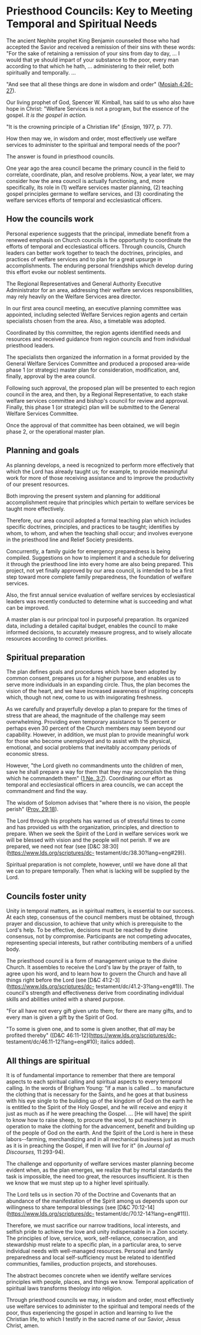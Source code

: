 # Priesthood Councils: Key to Meeting Temporal and Spiritual Needs

The ancient Nephite prophet King Benjamin counseled those who had accepted the
Savior and received a remission of their sins with these words: "For the sake
of retaining a remission of your sins from day to day, ... I would that ye
should impart of your substance to the poor, every man according to that which
he hath, ... administering to their relief, both spiritually and temporally. ...

"And see that all these things are done in wisdom and order" ([Mosiah
4:26-27](https://www.lds.org/scriptures/bofm/mosiah/4.26-27?lang=eng#25)).

Our living prophet of God, Spencer W. Kimball, has said to us who also have
hope in Christ: "Welfare Services is not a program, but the essence of the
gospel. _It is the gospel in action._

"It is the crowning principle of a Christian life" (_Ensign,_ 1977, p. 77).

How then may we, in wisdom and order, most effectively use welfare services to
administer to the spiritual and temporal needs of the poor?

The answer is found in priesthood councils.

One year ago the area council became the primary council in the field to
correlate, coordinate, plan, and resolve problems. Now, a year later, we may
consider how the area council is actually functioning, and, more specifically,
its role in (1) welfare services master planning, (2) teaching gospel
principles germane to welfare services, and (3) coordinating the welfare
services efforts of temporal and ecclesiastical officers.

## How the councils work

Personal experience suggests that the principal, immediate benefit from a
renewed emphasis on Church councils is the opportunity to coordinate the
efforts of temporal and ecclesiastical officers. Through councils, Church
leaders can better work together to teach the doctrines, principles, and
practices of welfare services and to plan for a great upsurge in
accomplishments. The enduring personal friendships which develop during this
effort evoke our noblest sentiments.

The Regional Representatives and General Authority Executive Administrator for
an area, addressing their welfare services responsibilities, may rely heavily
on the Welfare Services area director.

In our first area council meeting, an executive planning committee was
appointed, including selected Welfare Services region agents and certain
specialists chosen from the area. Also, a timetable was adopted.

Coordinated by this committee, the region agents identified needs and
resources and received guidance from region councils and from individual
priesthood leaders.

The specialists then organized the information in a format provided by the
General Welfare Services Committee and produced a proposed area-wide phase 1
(or strategic) master plan for consideration, modification, and, finally,
approval by the area council.

Following such approval, the proposed plan will be presented to each region
council in the area, and then, by a Regional Representative, to each stake
welfare services committee and bishop's council for review and approval.
Finally, this phase 1 (or strategic) plan will be submitted to the General
Welfare Services Committee.

Once the approval of that committee has been obtained, we will begin phase 2,
or the operational master plan.

## Planning and goals

As planning develops, a need is recognized to perform more effectively that
which the Lord has already taught us; for example, to provide meaningful work
for more of those receiving assistance and to improve the productivity of our
present resources.

Both improving the present system and planning for additional accomplishment
require that principles which pertain to welfare services be taught more
effectively.

Therefore, our area council adopted a formal teaching plan which includes
specific doctrines, principles, and practices to be taught; identifies by
whom, to whom, and when the teaching shall occur; and involves everyone in the
priesthood line and Relief Society presidents.

Concurrently, a family guide for emergency preparedness is being compiled.
Suggestions on how to implement it and a schedule for delivering it through
the priesthood line into every home are also being prepared. This project, not
yet finally approved by our area council, is intended to be a first step
toward more complete family preparedness, the foundation of welfare services.

Also, the first annual service evaluation of welfare services by
ecclesiastical leaders was recently conducted to determine what is succeeding
and what can be improved.

A master plan is our principal tool in purposeful preparation. Its organized
data, including a detailed capital budget, enables the council to make
informed decisions, to accurately measure progress, and to wisely allocate
resources according to correct priorities.

## Spiritual preparation

The plan defines goals and procedures which have been adopted by common
consent, prepares us for a higher purpose, and enables us to serve more
individuals in an expanding circle. Thus, the plan becomes the vision of the
heart, and we have increased awareness of inspiring concepts which, though not
new, come to us with invigorating freshness.

As we carefully and prayerfully develop a plan to prepare for the times of
stress that are ahead, the magnitude of the challenge may seem overwhelming.
Providing even temporary assistance to 15 percent or perhaps even 30 percent
of the Church members may seem beyond our capability. However, in addition, we
must plan to provide meaningful work for those who become unemployed and to
assist with the physical, emotional, and social problems that inevitably
accompany periods of economic stress.

However, "the Lord giveth no commandments unto the children of men, save he
shall prepare a way for them that they may accomplish the thing which he
commandeth them" ([1 Ne.
3:7](https://www.lds.org/scriptures/bofm/1-ne/3.7?lang=eng#6)). Coordinating
our effort as temporal and ecclesiastical officers in area councils, we can
accept the commandment and find the way.

The wisdom of Solomon advises that "where there is no vision, the people
perish" ([Prov.
29:18](https://www.lds.org/scriptures/ot/prov/29.18?lang=eng#17)).

The Lord through his prophets has warned us of stressful times to come and has
provided us with the organization, principles, and direction to prepare. When
we seek the Spirit of the Lord in welfare services work we will be blessed
with vision and the people will not perish. If we are prepared, we need not
fear (see [D&amp;C 38:30](https://www.lds.org/scriptures/dc-
testament/dc/38.30?lang=eng#29)).

Spiritual preparation is not complete, however, until we have done all that we
can to prepare temporally. Then what is lacking will be supplied by the Lord.

## Councils foster unity

Unity in temporal matters, as in spiritual matters, is essential to our
success. At each step, consensus of the council members must be obtained,
through prayer and discussion, to achieve that unity which is prerequisite to
the Lord's help. To be effective, decisions must be reached by divine
consensus, not by compromise. Participants are not competing advocates,
representing special interests, but rather contributing members of a unified
body.

The priesthood council is a form of management unique to the divine Church. It
assembles to receive the Lord's law by the prayer of faith, to agree upon his
word, and to learn how to govern the Church and have all things right before
the Lord (see [D&amp;C 41:2-3](https://www.lds.org/scriptures/dc-
testament/dc/41.2-3?lang=eng#1)). The council's strength and effectiveness
derive from coordinating individual skills and abilities united with a shared
purpose.

"For all have not every gift given unto them; for there are many gifts, and to
every man is given a gift by the Spirit of God.

"To some is given one, and to some is given another, that _all_ may be
profited thereby" ([D&amp;C 46:11-12](https://www.lds.org/scriptures/dc-
testament/dc/46.11-12?lang=eng#10); italics added).

## All things are spiritual

It is of fundamental importance to remember that there are temporal aspects to
each spiritual calling and spiritual aspects to every temporal calling. In the
words of Brigham Young: "If a man is called ... to manufacture the clothing that
is necessary for the Saints, and he goes at that business with his eye single
to the building up of the kingdom of God on the earth he is entitled to the
Spirit of the Holy Gospel, and he will receive and enjoy it just as much as if
he were preaching the Gospel. ... [He will have] the spirit to know how to raise
sheep, to procure the wool, to put machinery in operation to make the clothing
for the advancement, benefit and building up of the people of God on the
earth. And the Spirit of the Lord is here in these labors--farming,
merchandizing and in all mechanical business just as much as it is in
preaching the Gospel, if men will live for it" (in _Journal of Discourses,_
11:293-94).

The challenge and opportunity of welfare services master planning become
evident when, as the plan emerges, we realize that by mortal standards the
task is impossible, the need too great, the resources insufficient. It is then
we know that we must step up to a higher level spiritually.

The Lord tells us in section 70 of the Doctrine and Covenants that an
abundance of the manifestation of the Spirit among us depends upon our
willingness to share temporal blessings (see [D&amp;C
70:12-14](https://www.lds.org/scriptures/dc-
testament/dc/70.12-14?lang=eng#11)).

Therefore, we must sacrifice our narrow traditions, local interests, and
selfish pride to achieve the love and unity indispensable in a Zion society.
The principles of love, service, work, self-reliance, consecration, and
stewardship must relate to a specific plan, in a particular area, to serve
individual needs with well-managed resources. Personal and family preparedness
and local self-sufficiency must be related to identified communities,
families, production projects, and storehouses.

The abstract becomes concrete when we identify welfare services principles
with people, places, and things we know. Temporal application of spiritual
laws transforms theology into religion.

Through priesthood councils we may, in wisdom and order, most effectively use
welfare services to administer to the spiritual and temporal needs of the
poor, thus experiencing the gospel in action and learning to live the
Christian life, to which I testify in the sacred name of our Savior, Jesus
Christ, amen.

